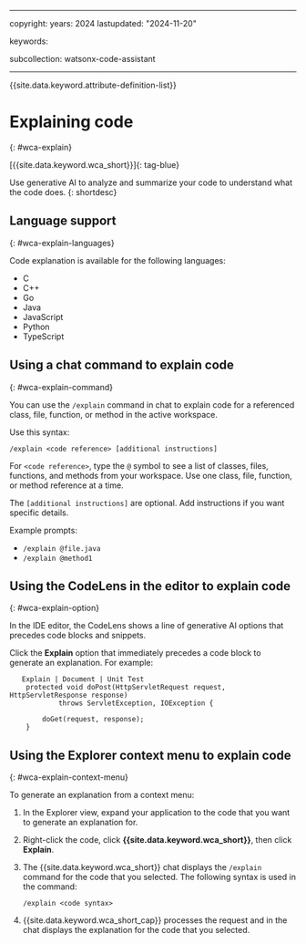 
---

copyright:
   years: 2024
lastupdated: "2024-11-20"

keywords:

subcollection: watsonx-code-assistant

---

{{site.data.keyword.attribute-definition-list}}

# Explaining code
{: #wca-explain}



[{{site.data.keyword.wca_short}}]{: tag-blue}

Use generative AI to analyze and summarize your code to understand what the code does.
{: shortdesc}



## Language support 
{: #wca-explain-languages} 

Code explanation is available for the following languages:

- C 
- C++
- Go
- Java 
- JavaScript
- Python
- TypeScript

## Using a chat command to explain code
{: #wca-explain-command}

You can use the `/explain` command in chat to explain code for a referenced class, file, function, or method in the active workspace.

Use this syntax:

`/explain <code reference> [additional instructions]`

For `<code reference>`, type the `@` symbol to see a list of classes, files, functions, and methods from your workspace. Use one class, file, function, or method reference at a time.

The `[additional instructions]` are optional. Add instructions if you want specific details.

Example prompts:
- `/explain @file.java`
- `/explain @method1`

## Using the CodeLens in the editor to explain code
{: #wca-explain-option}

In the IDE editor, the CodeLens shows a line of generative AI options that precedes code blocks and snippets.  

Click the **Explain** option that immediately precedes a code block to generate an explanation. For example:

```code
   Explain | Document | Unit Test
	protected void doPost(HttpServletRequest request, HttpServletResponse response)
			throws ServletException, IOException {

		doGet(request, response);
	}
```

## Using the Explorer context menu to explain code
{: #wca-explain-context-menu}

To generate an explanation from a context menu:

1. In the Explorer view, expand your application to the code that you want to generate an explanation for.

1. Right-click the code, click **{{site.data.keyword.wca_short}}**, then click **Explain**.

1. The {{site.data.keyword.wca_short}} chat displays the `/explain` command for the code that you selected. The following syntax is used in the command:

   `/explain <code syntax>`

1. {{site.data.keyword.wca_short_cap}} processes the request and in the chat displays the explanation for the code that you selected. 
